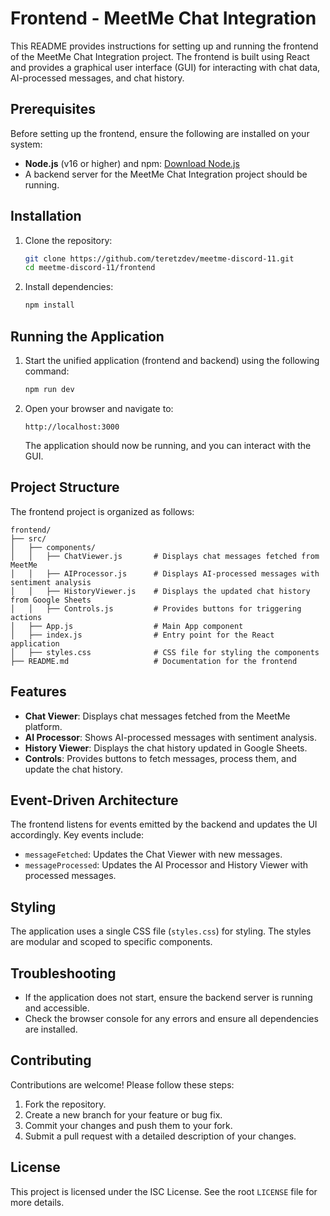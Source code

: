 # Frontend - MeetMe Chat Integration

This README provides instructions for setting up and running the frontend of the MeetMe Chat Integration project. The frontend is built using React and provides a graphical user interface (GUI) for interacting with chat data, AI-processed messages, and chat history.

## Prerequisites

Before setting up the frontend, ensure the following are installed on your system:

- **Node.js** (v16 or higher) and npm: [Download Node.js](https://nodejs.org/)
- A backend server for the MeetMe Chat Integration project should be running.

## Installation

1. Clone the repository:
   ```bash
   git clone https://github.com/teretzdev/meetme-discord-11.git
   cd meetme-discord-11/frontend
   ```

2. Install dependencies:
   ```bash
   npm install
   ```

## Running the Application

1. Start the unified application (frontend and backend) using the following command:
   ```bash
   npm run dev
   ```

2. Open your browser and navigate to:
   ```
   http://localhost:3000
   ```

   The application should now be running, and you can interact with the GUI.

## Project Structure

The frontend project is organized as follows:

```
frontend/
├── src/
│   ├── components/
│   │   ├── ChatViewer.js       # Displays chat messages fetched from MeetMe
│   │   ├── AIProcessor.js      # Displays AI-processed messages with sentiment analysis
│   │   ├── HistoryViewer.js    # Displays the updated chat history from Google Sheets
│   │   ├── Controls.js         # Provides buttons for triggering actions
│   ├── App.js                  # Main App component
│   ├── index.js                # Entry point for the React application
│   ├── styles.css              # CSS file for styling the components
├── README.md                   # Documentation for the frontend
```

## Features

- **Chat Viewer**: Displays chat messages fetched from the MeetMe platform.
- **AI Processor**: Shows AI-processed messages with sentiment analysis.
- **History Viewer**: Displays the chat history updated in Google Sheets.
- **Controls**: Provides buttons to fetch messages, process them, and update the chat history.

## Event-Driven Architecture

The frontend listens for events emitted by the backend and updates the UI accordingly. Key events include:

- `messageFetched`: Updates the Chat Viewer with new messages.
- `messageProcessed`: Updates the AI Processor and History Viewer with processed messages.

## Styling

The application uses a single CSS file (`styles.css`) for styling. The styles are modular and scoped to specific components.

## Troubleshooting

- If the application does not start, ensure the backend server is running and accessible.
- Check the browser console for any errors and ensure all dependencies are installed.

## Contributing

Contributions are welcome! Please follow these steps:

1. Fork the repository.
2. Create a new branch for your feature or bug fix.
3. Commit your changes and push them to your fork.
4. Submit a pull request with a detailed description of your changes.

## License

This project is licensed under the ISC License. See the root `LICENSE` file for more details.